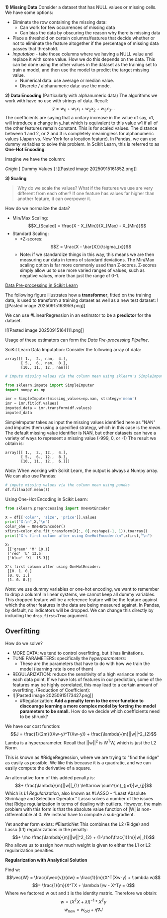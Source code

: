 **1) Missing Data**
Consider a dataset that has NULL values or missing cells. We have some options:
- Eliminate the row containing the missing data:
	- Can work for few occurrences of missing data
	- Can bias the data by obscuring the reason why there is missing data
- Place a threshold on certain columns/features that decide whether or not to eliminate the feature altogether if the percentage of missing data passes that threshold. 
- *Imputation* - take those columns where we having a NULL value and replace it with some value. How we do this depends on the data. This can be done using the other values in the dataset as the training set to train a model, and then use the model to predict the target missing value.
	- Numerical data: use average or median value. 
	- Discrete / alphanumeric data: use the mode.

**2) Data Encoding** (Particularly with alphanumeric data)
The algorithms we work with have no use with strings of data. 
Recall:$$\hat{y} = w_{0} + w_{1}x_{1} + w_{2}x_{2} + w_{3}x_{3} \dots$$
The coefficients are saying that a unitary increase in the value of say, x1, will introduce a change in y_hat which is equivalent to this value w1 if all of the other features remain constant. This is for scaled values. The distance between 1 and 2, or 2 and 3 is completely meaningless for alphanumeric values (Japan vs. New York for a location feature).
In Pandas, we can use dummy variables to solve this problem. In Scikit Learn, this is referred to as **One-Hot Encoding**.

Imagine we have the column:

*Origin*                            [        Dummy Values        ]
![[Pasted image 20250915161852.png]]

**3) Scaling**

> Why do we scale the values? What if the features we use are very different from each other? If one feature has values far higher than another feature, it can overpower it. 

How do we normalize the data?
- Min/Max Scaling:
$$X_{Scaled} = \frac{X - X_{Min}}{X_{Max} - X_{Min}}$$
- Standard Scaling:
	- *Z-scores: $$Z = \frac{X - \bar{X}}{\sigma_{x}}$$
	- Note: if we standardize things in this way, this means we are then measuring our data in terms of standard deviations. 
The Min/Max scaling option is far more commonly used than Z-scores. Z-scores simply allow us to use more varied ranges of values, such as negative values, more than just the range of 0-1.

[Data Pre-processing in Scikit Learn](https://gist.github.com/eitellauria/8f7e053bbe00cd1aaf6f5db6748e97b5)

The following figure illustrates how a **transformer**, fitted on the training data, is used to transform a training dataset as well as a new test dataset:
![[Pasted image 20250915163959.png]]

We can use #LinearRegression in an estimator to be a **predictor** for the dataset. 

![[Pasted image 20250915164111.png]]

Usage of these estimators can form the *Data Pre-processing Pipeline*.

SciKit Learn Data Imputation:
Consider the following array of data:
```
array([[ 1.,  2., nan,  4.],
       [ 5.,  6., nan,  8.],
       [10., 11., 12., nan]])
```
```Python
# impute missing values via the column mean using sklearn's SimpleImputer

from sklearn.impute import SimpleImputer
import numpy as np

imr = SimpleImputer(missing_values=np.nan, strategy='mean')
imr = imr.fit(df.values)
imputed_data = imr.transform(df.values)
imputed_data
```
SimpleImputer takes as input the missing values identified here as "NAN" and imputes them using a specified strategy, which in this case is the *mean*. The default missing value identifier is NAN, but other datasets can have a variety of ways to represent a missing value (-999, 0, or -1)
The result we obtain is:
```
array([[ 1.,  2., 12.,  4.],
       [ 5.,  6., 12.,  8.],
       [10., 11., 12.,  6.]])
```
*Note*: When working with Scikit Learn, the output is always a Numpy array. 
We can also use Pandas:
```Python
# impute missing values via the column mean using pandas
df.fillna(df.mean())
```

Using One-Hot Encoding in Scikit Learn:
```Python
from sklearn.preprocessing import OneHotEncoder

X = df[['color', 'size', 'price']].values
print("X:\n",X,"\n")
color_ohe = OneHotEncoder()
xfirst=color_ohe.fit_transform(X[:, 0].reshape(-1, 1)).toarray()
print("X's first column after using OneHotEncoder:\n",xfirst,"\n")
```

```
X:
 [['green' 'M' 10.1]
 ['red' 'L' 13.5]
 ['blue' 'XL' 15.3]] 

X's first column after using OneHotEncoder:
 [[0. 1. 0.]
 [0. 0. 1.]
 [1. 0. 0.]] 
```

*Note:* we use dummy variables or one-hot encoding, we want to remember to drop a column! In linear systems, we cannot keep all dummy variables. This dropped feature will be a reference feature will be the feature against which the other features in the data are being measured against. 
In Pandas, by default, no indicators will be dropped. We can change this directly by including the `drop_first=True` argument.

## Overfitting 
How do we solve?
- MORE DATA: we tend to control overfitting, but it has limitations. 
- TUNE PARAMETERS: specifically the *hyperparameters*:
	- These are the parameters that have to do with how we train the model (learning rate is one of them)
- REGULARIZATION: reduce the sensitivity of a high variance model to each data point. If we have lots of features in our prediction, some of the features may be highly correlated, this may lead to a certain amount of overfitting. (Reduction of Coefficient):
- ![[Pasted image 20250915173427.png]]
	- #Regularization: **Add a penalty term to the error function to discourage learning a more complex model by forcing the model parameters to be small.**
	How do we decide which coefficients need to be shrunk?
	

We have our cost function: $$J = \frac{1}{2m}((Xw-y)^T(Xw-y)) + \frac{\lambda}{m}||w||^2_{2}$$
Lamba is a hyperparameter. 
Recall that ||w||<sup>2</sup> is W<sup>T</sup>W, which is just the L2 Norm. 

This is known as #RidgeRegression, where we are trying to "find the ridge" as easily as possible. We like this because it is a quadratic, and we can easily compute the derivative of a square. 

An alternative form of this added penalty is:
$$+ \frac{\lambda}{m}||w||_{1} \leftarrow \sum^{m}_{j=1}|w_{j}|$$
Which is *L1 Regularization*, also known as #LASSO - “Least Absolute Shrinkage and Selection Operator.” Lasso solves a number of the issues that Ridge regularization in terms of dealing with outliers. However, the main problem with this form is that the absolute value function of |W| is non-differentiable at 0. We instead have to compute a sub-gradient. 

Yet another form exists: #ElasticNet
This combines the L2 (Ridge) and Lasso (L1) regularizations in the penalty:
$$+ \rho \frac{\lambda}{m}||w||^2_{2} + (1-\rho)\frac{1}{m}|w|_{1}$$
Rho allows us to assign how much weight is given to either the L1 or L2 regularization penalties. 

**Regularization with Analytical Solution**

Find w:
$$\vec{W} = \frac{d\vec{v}}{dw} = \frac{1}{m}(X^T(Xw-y) + \lambda w)$$
$$= \frac{1}{m}(X^TX + \lambda I)w - X^Ty = 0$$
Where we factored w out and `I` is the identity matrix. 
Therefore we obtain:
$$w = (X^TX + \lambda I)^{-1} * X^Ty$$
$$w_{new} = w_{old} + \eta\nabla J$$
